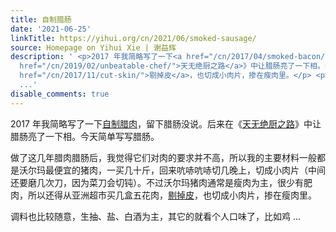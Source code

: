 ```yaml
---
title: 自制腊肠
date: '2021-06-25'
linkTitle: https://yihui.org/cn/2021/06/smoked-sausage/
source: Homepage on Yihui Xie | 谢益辉
description: ' <p>2017 年我简略写了一下<a href="/cn/2017/04/smoked-bacon/">自制腊肉</a>，留下腊肠没说。后来在《<a
  href="/cn/2019/02/unbeatable-chef/">天无绝厨之路</a>》中让腊肠亮了一下相。今天简单写写腊肠。</p> <p>做了这几年腊肉腊肠后，我觉得它们对肉的要求并不高，所以我的主要材料一般都是沃尔玛最便宜的猪肉，一买几十斤，回来吭哧吭哧切几晚上，切成小肉片（中间还要磨几次刀，因为菜刀会切钝）。不过沃尔玛猪肉通常是瘦肉为主，很少有肥肉，所以还得从亚洲超市买几盒五花肉，<a
  href="/cn/2017/11/cut-skin/">剔掉皮</a>，也切成小肉片，掺在瘦肉里。</p> <p>调料也比较随意，生抽、盐、白酒为主，其它的就看个人口味了，比如鸡
  ...'
disable_comments: true
---
```

 <p>2017 年我简略写了一下<a href="/cn/2017/04/smoked-bacon/">自制腊肉</a>，留下腊肠没说。后来在《<a href="/cn/2019/02/unbeatable-chef/">天无绝厨之路</a>》中让腊肠亮了一下相。今天简单写写腊肠。</p> <p>做了这几年腊肉腊肠后，我觉得它们对肉的要求并不高，所以我的主要材料一般都是沃尔玛最便宜的猪肉，一买几十斤，回来吭哧吭哧切几晚上，切成小肉片（中间还要磨几次刀，因为菜刀会切钝）。不过沃尔玛猪肉通常是瘦肉为主，很少有肥肉，所以还得从亚洲超市买几盒五花肉，<a href="/cn/2017/11/cut-skin/">剔掉皮</a>，也切成小肉片，掺在瘦肉里。</p> <p>调料也比较随意，生抽、盐、白酒为主，其它的就看个人口味了，比如鸡 ...